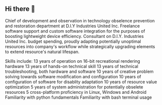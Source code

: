## Hi there 👋

Chief of development and observation in technology obselence prevention and restoration department at D.I.Y Industries United Inc. Freelance software support and custom software integration for the purposes of boosting lightweight device efficiency. Consultant on D.I.Y. Industries United Inc. budget spending, proudly adapting potentially unoptimal resources into company's workflow while strategically upgrading elements to extend resource's natural lifespan. 

Skills include: 
13 years of operation on 16-bit recreational rendering hardware
13 years of hands-on technical skill
13 years of technical troubleshooting, both hardware and software
10 years of creative problem solving towards software modification and configuration
10 years of configuration of software for disablity adaptation
10 years of resource value optimization
5 years of system administration for potentially obselete resources
5 cross-platform proficiency in Linux, Windows and Android
Familiarity with python fundamentals
Familiarity with bash terminal usage

